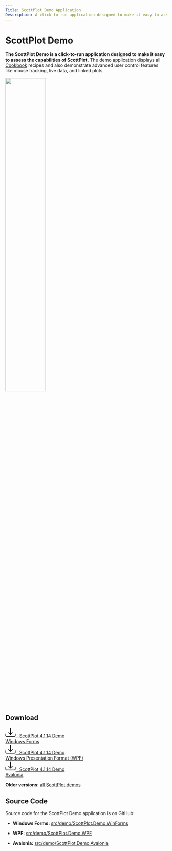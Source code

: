 ```yaml
---
Title: ScottPlot Demo Application
Description: A click-to-run application designed to make it easy to assess the capabilities of ScottPlot
---
```


# ScottPlot Demo

**The ScottPlot Demo is a click-to-run application designed to make it easy to assess the capabilities of ScottPlot.** The demo application displays all [Cookbook](../cookbook) recipes and also demonstrate advanced user control features like mouse tracking, live data, and linked plots. 

<div class='text-center m-4'>

<img src='demo.png' width='50%'>

</div>

## Download

<div class='m-4'>
    <a class="btn btn-primary btn-lg" href="../demos/demos/ScottPlotDemo-4.1.18-WinForms.zip">
        <svg xmlns="http://www.w3.org/2000/svg" width="32" height="32" fill="currentColor" class="bi bi-download" viewBox="0 0 16 16">
        <path d="M.5 9.9a.5.5 0 0 1 .5.5v2.5a1 1 0 0 0 1 1h12a1 1 0 0 0 1-1v-2.5a.5.5 0 0 1 1 0v2.5a2 2 0 0 1-2 2H2a2 2 0 0 1-2-2v-2.5a.5.5 0 0 1 .5-.5z"/>
        <path d="M7.646 11.854a.5.5 0 0 0 .708 0l3-3a.5.5 0 0 0-.708-.708L8.5 10.293V1.5a.5.5 0 0 0-1 0v8.793L5.354 8.146a.5.5 0 1 0-.708.708l3 3z"/>
        </svg> 
        &nbsp;
        ScottPlot 4.1.14 Demo<br>Windows Forms
    </a>
</div>

<div class='m-4'>
    <a class="btn btn-primary btn-lg" href="../demos/demos/ScottPlotDemo-4.1.18-WPF.zip">
        <svg xmlns="http://www.w3.org/2000/svg" width="32" height="32" fill="currentColor" class="bi bi-download" viewBox="0 0 16 16">
        <path d="M.5 9.9a.5.5 0 0 1 .5.5v2.5a1 1 0 0 0 1 1h12a1 1 0 0 0 1-1v-2.5a.5.5 0 0 1 1 0v2.5a2 2 0 0 1-2 2H2a2 2 0 0 1-2-2v-2.5a.5.5 0 0 1 .5-.5z"/>
        <path d="M7.646 11.854a.5.5 0 0 0 .708 0l3-3a.5.5 0 0 0-.708-.708L8.5 10.293V1.5a.5.5 0 0 0-1 0v8.793L5.354 8.146a.5.5 0 1 0-.708.708l3 3z"/>
        </svg> 
        &nbsp;
        ScottPlot 4.1.14 Demo<br>Windows Presentation Format (WPF)
    </a>
</div>

<div class='m-4'>
    <a class="btn btn-primary btn-lg" href="../demos/demos/ScottPlotDemo-4.1.18-Avalonia.zip">
        <svg xmlns="http://www.w3.org/2000/svg" width="32" height="32" fill="currentColor" class="bi bi-download" viewBox="0 0 16 16">
        <path d="M.5 9.9a.5.5 0 0 1 .5.5v2.5a1 1 0 0 0 1 1h12a1 1 0 0 0 1-1v-2.5a.5.5 0 0 1 1 0v2.5a2 2 0 0 1-2 2H2a2 2 0 0 1-2-2v-2.5a.5.5 0 0 1 .5-.5z"/>
        <path d="M7.646 11.854a.5.5 0 0 0 .708 0l3-3a.5.5 0 0 0-.708-.708L8.5 10.293V1.5a.5.5 0 0 0-1 0v8.793L5.354 8.146a.5.5 0 1 0-.708.708l3 3z"/>
        </svg> 
        &nbsp;
        ScottPlot 4.1.14 Demo<br>Avalonia
    </a>
</div>

**Older versions:** [all ScottPlot demos](../demos)

## Source Code

Source code for the ScottPlot Demo application is on GitHub:

* **Windows Forms:** [src/demo/ScottPlot.Demo.WinForms](https://github.com/ScottPlot/ScottPlot/tree/master/src/demo/ScottPlot.Demo.WinForms)

* **WPF:** [src/demo/ScottPlot.Demo.WPF](https://github.com/ScottPlot/ScottPlot/tree/master/src/demo/ScottPlot.Demo.WPF)

* **Avalonia:** [src/demo/ScottPlot.Demo.Avalonia](https://github.com/ScottPlot/ScottPlot/tree/master/src/demo/ScottPlot.Demo.Avalonia)
